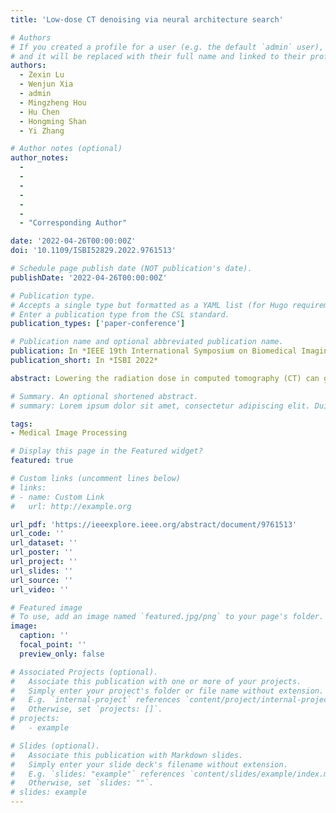 ```yaml
---
title: 'Low-dose CT denoising via neural architecture search'

# Authors
# If you created a profile for a user (e.g. the default `admin` user), write the username (folder name) here
# and it will be replaced with their full name and linked to their profile.
authors:
  - Zexin Lu
  - Wenjun Xia
  - admin
  - Mingzheng Hou
  - Hu Chen
  - Hongming Shan
  - Yi Zhang

# Author notes (optional)
author_notes:
  -
  -
  -
  -
  -
  -
  - "Corresponding Author"

date: '2022-04-26T00:00:00Z'
doi: '10.1109/ISBI52829.2022.9761513'

# Schedule page publish date (NOT publication's date).
publishDate: '2022-04-26T00:00:00Z'

# Publication type.
# Accepts a single type but formatted as a YAML list (for Hugo requirements).
# Enter a publication type from the CSL standard.
publication_types: ['paper-conference']

# Publication name and optional abbreviated publication name.
publication: In *IEEE 19th International Symposium on Biomedical Imaging 2022, pp. 1-5*
publication_short: In *ISBI 2022*

abstract: Lowering the radiation dose in computed tomography (CT) can greatly reduce the potential risk to public health. However, the reconstructed images from the low-dose CT (LDCT) usually suffer from severe noise, compromising the subsequent diagnosis and analysis. Recently, convolutional neural networks have achieved promising results in removing noise from LDCT images; the network architectures used are either handcrafted or built on top of conventional networks such as ResNet and U-Net. Recent advance on neural network architecture search (NAS) has proved that the network architecture has a dramatic effect on the model performance, which suggests that current network architectures for LDCT may be sub-optimal. Therefore, in this paper, we make the first attempt to apply NAS to LDCT and propose a multi-scale and multi-level memory-efficient NAS for LDCT denoising, termed M3NAS. The proposed M3NAS fuses features extracted by different scale cells to capture multi-scale image structural details. Also, M3NAS can search a hybrid cell-and network-level structure for better performance. In addition, M3NAS can effectively reduce the amount of model parameters and increase the speed of inference. Extensively experimental results on two different benchmark datasets demonstrate that the proposed M3NAS can achieve better performance and have fewer parameters than several state-of-the-art models.

# Summary. An optional shortened abstract.
# summary: Lorem ipsum dolor sit amet, consectetur adipiscing elit. Duis posuere tellus ac convallis placerat. Proin tincidunt magna sed ex sollicitudin condimentum.

tags:
- Medical Image Processing

# Display this page in the Featured widget?
featured: true

# Custom links (uncomment lines below)
# links:
# - name: Custom Link
#   url: http://example.org

url_pdf: 'https://ieeexplore.ieee.org/abstract/document/9761513'
url_code: ''
url_dataset: ''
url_poster: ''
url_project: ''
url_slides: ''
url_source: ''
url_video: ''

# Featured image
# To use, add an image named `featured.jpg/png` to your page's folder.
image:
  caption: ''
  focal_point: ''
  preview_only: false

# Associated Projects (optional).
#   Associate this publication with one or more of your projects.
#   Simply enter your project's folder or file name without extension.
#   E.g. `internal-project` references `content/project/internal-project/index.md`.
#   Otherwise, set `projects: []`.
# projects:
#   - example

# Slides (optional).
#   Associate this publication with Markdown slides.
#   Simply enter your slide deck's filename without extension.
#   E.g. `slides: "example"` references `content/slides/example/index.md`.
#   Otherwise, set `slides: ""`.
# slides: example
---
```


<!-- {{% callout note %}}
Click the _Cite_ button above to demo the feature to enable visitors to import publication metadata into their reference management software.
{{% /callout %}}

{{% callout note %}}
Create your slides in Markdown - click the _Slides_ button to check out the example.
{{% /callout %}}

Add the publication's **full text** or **supplementary notes** here. You can use rich formatting such as including [code, math, and images](https://docs.hugoblox.com/content/writing-markdown-latex/). -->
